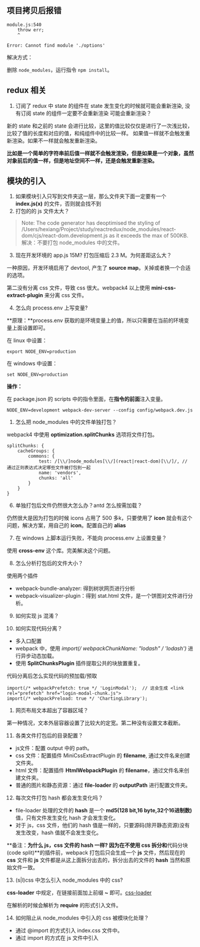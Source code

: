 ## 项目拷贝后报错

    module.js:540
        throw err;
        ^
    
    Error: Cannot find module './options'
    
解决方式：

删除 `node_modules`，运行指令 `npm install`。

## redux 相关

1. 订阅了 redux 中 state 的组件在 state 发生变化的时候就可能会重新渲染, 没有订阅 state 的组件一定要不会重新渲染
可能会重新渲染？
 
 新的 state 和之前的 state 会进行比较，这里的值比较仅仅是进行了一次浅比较，比较了值的长度和对应的值，和纯组件中的比较一样。
 如果值一样就不会触发重新渲染。如果不一样就会触发重新渲染。
 
**比如是一个简单的字符串前后值一样就不会触发渲染，但是如果是一个对象，虽然对象前后的值一样，但是地址空间不一样，还是会触发重新渲染。**

## 模块的引入

1. 如果模块引入只写到文件夹这一层，那么文件夹下面一定要有一个 **index.js(x)** 的文件，否则就会找不到
2. 打包的的 js 文件太大？
>Note: The code generator has deoptimised the styling of /Users/hexiang/Project/study/reactredux/node_modules/react-dom/cjs/react-dom.development.js as it exceeds the max of 500KB.
解决：不要打包 node_modules 中的文件。

3. 现在开发环境的 app.js 15M? 打包压缩后 2.3 M。为何差距这么大？

一种原因，开发环境启用了 devtool, 产生了 **source map**。关掉或者换一个合适的选项。

第二没有分离 css 文件，导致 css 很大。webpack4 以上使用 **mini-css-extract-plugin** 来分离 css 文件。

4. 怎么向 process.env 上写变量?

**原理：**process.env 获取的是环境变量上的值，所以只需要在当前的环境变量上面设置即可。

在 linux 中设置：

    export NODE_ENV=production

在 windows 中设置：

    set NODE_ENV=production 

**操作：**

在 package.json 的 scripts 中的指令里面，在**指令的前面**注入变量。 
```
NODE_ENV=development webpack-dev-server --config config/webpack.dev.js
```
1. 怎么把 node_modules 中的文件单独打包？

webpack4 中使用 **optimization.splitChunks** 选项将文件打包。

```
splitChunks: {
    cacheGroups: {
        commons: {
            test: /[\\/]node_modules[\\/](react|react-dom)[\\/]/, // 通过正则表达式决定哪些文件被打包到一起
            name: 'vendors',
            chunks: 'all'
        }
    }
}
```

6. 单独打包后文件仍然很大怎么办？antd 怎么按需加载？

仍然很大是因为打包的时候 icons 占用了 500 多k，只要使用了 **icon** 就会有这个问题，解决方案，用自己的 **icon**。配置自己的 **alias**

7. 在 windows 上脚本运行失败，不能向 process.env 上设置变量？

使用 **cross-env** 这个库。完美解决这个问题。

8. 怎么分析打包后的文件大小？

使用两个插件

- webpack-bundle-analyzer: 得到树状网页进行分析
- webpack-visualizer-plugin：得到 stat.html 文件，是一个饼图对文件进行分析。
 
9. 如何实现 js 混淆？

10. 如何实现代码分离？

- 多入口配置
- webpack 中，使用 **import(/* webpackChunkName: "lodash" */ 'lodash')** 进行异步动态加载。
- 使用 **SplitChunksPlugin** 插件提取公共的块放置重复。

代码分离后怎么实现代码的预加载/预取
```
import(/* webpackPrefetch: true */ 'LoginModal');  // 这会生成 <link rel="prefetch" href="login-modal-chunk.js">
import(/* webpackPreload: true */ 'ChartingLibrary');
```

1. 网页布局文本超出了容器区域？

第一种情况，文本外层容器设置了比较大的定宽。第二种没有设置文本截断。

11. 各类文件打包后的目录配置？

- js文件：配置 output 中的 path。
- css 文件：配置插件 MiniCssExtractPlugin 的 **filename**, 通过文件名来创建文件夹。
- html 文件：配置插件 **HtmlWebpackPlugin** 的 **filename**，通过文件名来创建文件夹。
- 普通的图片和静态资源：通过 **file-loader** 的 **outputPath** 进行配置文件夹。

12. 每次文件打包 hash 都会发生变化吗？

- file-loader 处理的文件的 **hash** 是一个 **md5(128 bit,16 byte,32个16进制数)** 值，只有文件发生变化 hash 才会发生变化。
- 对于 js，css 文件，他们的 hash 值是一样的，只要源码(除开静态资源)没有发生改变，hash 值就不会发生变化。

**备注：**为什么 js，css 文件的 hash 一样?
因为在不使用 **css** 拆分和**代码分块 (code split)**的插件前，webpack 打包后只会生成一个 **js** 文件，然后现在的 **css** 文件和 **js** 文件都是从这上面拆分出去的，拆分出去的文件的 **hash** 当然和原始文件一致。

13. (s|l)css 中怎么引入 node_modules 中的 css?

**css-loader** 中规定，在链接前面加上前缀 **~** 即可。[css-loader](https://webpack.docschina.org/loaders/css-loader/)

在解析的时候会解析为 **require** 的形式引入文件。

14. 如何阻止从 node_modules 中引入的 css 被模块化处理？

- 通过 @import 的方式引入 index.css 文件中。
- 通过 import 的方式在 js 文件中引入









